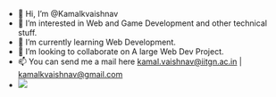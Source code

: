 - 👋 Hi, I’m @Kamalkvaishnav
- 👀 I’m interested in Web and Game Development and other technical stuff.
- 🌱 I’m currently learning Web Development.
- 💞️ I’m looking to collaborate on A large Web Dev Project.
- 📫 You can send me a mail here kamal.vaishnav@iitgn.ac.in | kamalkvaishnav@gmail.com
- ![](https://komarev.com/ghpvc/?username=Kamalkvaishnav&label=PROFILE+VIEWS)

<!---
Kamalkvaishnav/Kamalkvaishnav is a ✨ special ✨ repository because its `README.md` (this file) appears on your GitHub profile.
You can click the Preview link to take a look at your changes.
--->
